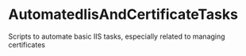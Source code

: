 # AutomatedIisAndCertificateTasks
Scripts to automate basic IIS tasks, especially related to managing certificates
